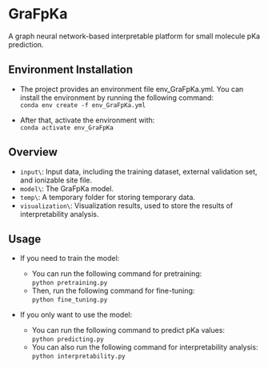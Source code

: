# GraFpKa
A graph neural network-based interpretable platform for small molecule pKa prediction.  

## Environment Installation
* The project provides an environment file env_GraFpKa.yml. You can install the environment by running the following command:  
`conda env create -f env_GraFpKa.yml`   
  
* After that, activate the environment with:  
`conda activate env_GraFpKa`  

## Overview
* `input\`: Input data, including the training dataset, external validation set, and ionizable site file.  
* `model\`: The GraFpKa model.  
* `temp\`: A temporary folder for storing temporary data.  
* `visualization\`: Visualization results, used to store the results of interpretability analysis.  

## Usage
* If you need to train the model:  
  - You can run the following command for pretraining:   
`python pretraining.py`  
  - Then, run the following command for fine-tuning:  
`python fine_tuning.py`  
  
* If you only want to use the model:  
  - You can run the following command to predict pKa values:  
`python predicting.py`  
  - You can also run the following command for interpretability analysis:  
`python interpretability.py`
